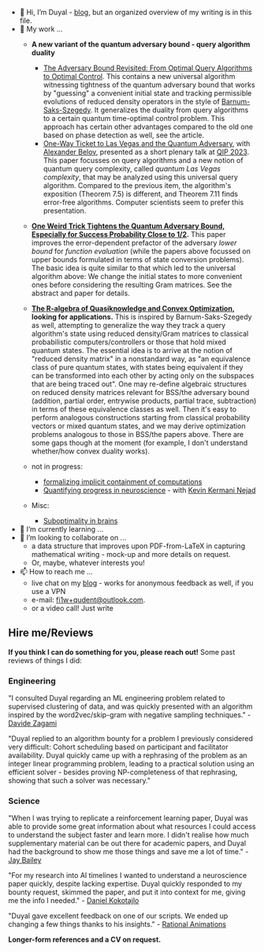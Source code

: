 - 👋 Hi, I’m Duyal - [blog](https://qudent.github.io), but an organized overview of my writing is in this file.
- 👀 My work ...
   - **A new variant of the quantum adversary bound - query algorithm duality**
      - [The Adversary Bound Revisited: From Optimal Query Algorithms to Optimal Control](https://arxiv.org/abs/2211.16293). This contains a new universal algorithm witnessing tightness of the quantum adversary bound that works by "guessing" a convenient initial state and tracking permissible evolutions of reduced density operators in the style of [Barnum-Saks-Szegedy](https://ieeexplore.ieee.org/document/1214419). It generalizes the duality from query algorithms to a certain quantum time-optimal control problem. This approach has certain other advantages compared to the old one based on phase detection as well, see the article.
      - [One-Way Ticket to Las Vegas and the Quantum Adversary](https://arxiv.org/abs/2301.02003), with [Alexander Belov](http://home.lu.lv/~belovs/), presented as a short plenary talk at [QIP 2023](https://indico.cern.ch/event/1175020/). This paper focusses on query algorithms and a new notion of quantum query complexity, called _quantum Las Vegas complexity_, that may be analyzed using this universal query algorithm. Compared to the previous item, the algorithm's exposition (Theorem 7.5) is different, and Theorem 7.11 finds error-free algorithms. Computer scientists seem to prefer this presentation.
    - **[One Weird Trick Tightens the Quantum Adversary Bound, Especially for Success Probability Close to 1/2](https://arxiv.org/abs/2303.10244).** This paper improves the error-dependent prefactor of the adversary _lower bound_ for _function evaluation_ (while the papers above focussed on upper bounds formulated in terms of state conversion problems). The basic idea is quite similar to that which led to the universal algorithm above: We change the initial states to more convenient ones before considering the resulting Gram matrices. See the abstract and paper for details.
   - **[The R-algebra of Quasiknowledge and Convex Optimization](https://arxiv.org/abs/2212.04606), looking for applications.** This is inspired by Barnum-Saks-Szegedy as well, attempting to generalize the way they track a query algorithm's state using reduced density/Gram matrices to classical probabilistic computers/controllers or those that hold mixed quantum states. The essential idea is to arrive at the notion of "reduced density matrix" in a nonstandard way, as "an equivalence class of pure quantum states, with states being equivalent if they can be transformed into each other by acting only on the subspaces that are being traced out". One may re-define algebraic structures on reduced density matrices relevant for BSS/the adversary bound (addition, partial order, entrywise products, partial trace, subtraction) in terms of these equivalence classes as well. Then it's easy to perform analogous constructions starting from classical probability vectors or mixed quantum states, and we may derive optimization problems analogous to those in BSS/the papers above. There are some gaps though at the moment (for example, I don't understand whether/how convex duality works).
   - not in progress:
      - [formalizing implicit containment of computations](https://qudent.github.io/posts/2022/04/implicit-computations/)
      - [Quantifying progress in neuroscience](https://qudent.github.io/posts/2022/06/intro-neuroscience-progress-studies/) - with [Kevin Kermani Nejad](https://bristolcnu.github.io/people/RPC_kevin_nejad/index.html)

   - Misc:
      - [Suboptimality in brains](https://qudent.github.io/posts/2022/06/neuro-stochasticity/)
- 🌱 I’m currently learning ...
- 💞️ I’m looking to collaborate on ...
    - a data structure that improves upon PDF-from-LaTeX in capturing mathematical writing - mock-up and more details on request.
    - Or, maybe, whatever interests you!
- 📫 How to reach me ...
   - live chat on my [blog](https://qudent.github.io) - works for anonymous feedback as well, if you use a VPN
   - e-mail: fi1w+qudent@outlook.com.
   - or a video call! Just write

Hire me/Reviews
-------
**If you think I can do something for you, please reach out!** Some past reviews of things I did:

### Engineering
"I consulted Duyal regarding an ML engineering problem related to supervised clustering of data, and was quickly presented with an algorithm inspired by the word2vec/skip-gram with negative sampling techniques." - [Davide Zagami](https://davidezagami.github.io/)

"Duyal replied to an algorithm bounty for a problem I previously considered very difficult: Cohort scheduling based on participant and facilitator availability. Duyal quickly came up with a rephrasing of the problem as an integer linear programming problem, leading to a practical solution using an efficient solver - besides proving NP-completeness of that rephrasing, showing that such a solver was necessary."

### Science
"When I was trying to replicate a reinforcement learning paper, Duyal was able to provide some great information about what resources I could access to understand the subject faster and learn more. I didn't realise how much supplementary material can be out there for academic papers, and Duyal had the background to show me those things and save me a lot of time." - [Jay Bailey](https://au.linkedin.com/in/jay-bailey-cs)

"For my research into AI timelines I wanted to understand a neuroscience paper quickly, despite lacking expertise. Duyal quickly responded to my bounty request, skimmed the paper, and put it into context for me, giving me the info I needed." - [Daniel Kokotajlo](https://philosophy.unc.edu/people/daniel-kokotajlo/)

"Duyal gave excellent feedback on one of our scripts. We ended up changing a few things thanks to his insights." - [Rational Animations](https://www.youtube.com/RationalAnimations)

**Longer-form references and a CV on request.**

